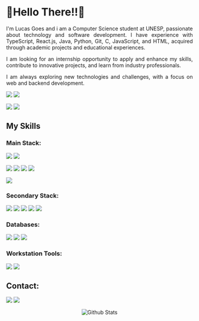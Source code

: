# 👋Hello There!!👋
<p align="justify">
I'm Lucas Goes and i am a Computer Science student at UNESP, passionate about technology and software development. I have experience with TypeScript, React.js, Java, Python, Git, C, JavaScript, and HTML, acquired through academic projects and educational experiences.
<p align="justify">
I am looking for an internship opportunity to apply and enhance my skills, contribute to innovative projects, and learn from industry professionals.
<p align="justify">
I am always exploring new technologies and challenges, with a focus on web and backend development.

![](https://github-readme-stats.vercel.app/api?username=lucasgoes21&show_icons=true&theme=omni)
![](https://github-readme-stats.vercel.app/api/top-langs/?username=anuraghazra&layout=compact&theme=omni)

[![](https://github-readme-stats.vercel.app/api/pin/?username=lucasgoes21&repo=exepenses-system&theme=omni)](https://github.com/lucasgoes21/exepenses-system)
[![](https://github-readme-stats.vercel.app/api/pin/?username=lucasgoes21&repo=delivery-app&theme=omni)](https://github.com/lucasgoes21/delivery-app)



## My Skills

### Main Stack:
![](https://img.shields.io/badge/C%2B%2B-00599C?style=for-the-badge&logo=c%2B%2B&logoColor=white)
![](https://img.shields.io/badge/C-00599C?style=for-the-badge&logo=c&logoColor=white)

![](https://img.shields.io/badge/Node.js-43853D?style=for-the-badge&logo=node.js&logoColor=white)
![](https://img.shields.io/badge/JavaScript-323330?style=for-the-badge&logo=javascript&logoColor=F7DF1E)
![](https://img.shields.io/badge/TypeScript-007ACC?style=for-the-badge&logo=typescript&logoColor=white)
![](https://img.shields.io/badge/React-20232A?style=for-the-badge&logo=react&logoColor=61DAFB)

![](https://img.shields.io/badge/Python-3776AB?style=for-the-badge&logo=python&logoColor=white)

### Secondary Stack:
![](https://img.shields.io/badge/C%23-239120?style=for-the-badge&logo=c-sharp&logoColor=white)
![](https://img.shields.io/badge/HTML5-E34F26?style=for-the-badge&logo=html5&logoColor=white)
![](https://img.shields.io/badge/Java-ED8B00?style=for-the-badge&logo=openjdk&logoColor=white)
![](https://img.shields.io/badge/Express.js-404D59?style=for-the-badge)
![](https://img.shields.io/badge/Unity-100000?style=for-the-badge&logo=unity&logoColor=white)

### Databases:
![](https://img.shields.io/badge/MySQL-00000F?style=for-the-badge&logo=mysql&logoColor=white)
![](https://img.shields.io/badge/MongoDB-4EA94B?style=for-the-badge&logo=mongodb&logoColor=white)
![](https://img.shields.io/badge/SQLite-07405E?style=for-the-badge&logo=sqlite&logoColor=white)

### Workstation Tools:
![](https://img.shields.io/badge/Microsoft_Office-D83B01?style=for-the-badge&logo=microsoft-office&logoColor=white)
![](https://img.shields.io/badge/GitHub-100000?style=for-the-badge&logo=github&logoColor=white)

## Contact:
[![](https://img.shields.io/badge/Gmail-D14836?style=for-the-badge&logo=gmail&logoColor=white)](lucas.m.goes@unesp.br)
[![](https://img.shields.io/badge/LinkedIn-0077B5?style=for-the-badge&logo=linkedin&logoColor=white)](www.linkedin.com/in/lucas-mateus-gonçalves-de-góes-5454b4218)


<p align="center">
        <img src="https://camo.githubusercontent.com/ed35e6f82d097a20e8eaec0581c57f780dc29703149630e2836fd308bfa72264/68747470733a2f2f63617073756c652d72656e6465722e76657263656c2e6170702f6170693f747970653d776176696e6726636f6c6f723d384630443837266865696768743d3132302673656374696f6e3d666f6f746572" alt="Github Stats" />
</p>















